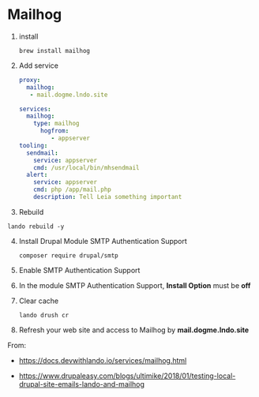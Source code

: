 # Mailhog



1. install 

    `brew install mailhog`

2. Add service

    ```yml
    proxy:
      mailhog:
       - mail.dogme.lndo.site
    
    services:
      mailhog:
        type: mailhog
          hogfrom:
             - appserver
    tooling:
      sendmail:
        service: appserver
        cmd: /usr/local/bin/mhsendmail
      alert:
        service: appserver
        cmd: php /app/mail.php
        description: Tell Leia something important
    ```

3. Rebuild 

`lando rebuild -y`

4. Install Drupal Module SMTP Authentication Support

    `composer require drupal/smtp`

5. Enable SMTP Authentication Support

6. In the module SMTP Authentication Support, **Install Option** must be **off**

7. Clear cache

    `lando drush cr`

8. Refresh your web site and access to Mailhog by **mail.dogme.lndo.site**



From:

* https://docs.devwithlando.io/services/mailhog.html

*  https://www.drupaleasy.com/blogs/ultimike/2018/01/testing-local-drupal-site-emails-lando-and-mailhog